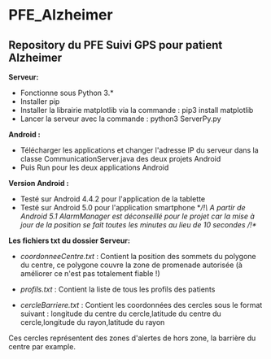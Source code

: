 # PFE_Alzheimer
## Repository du PFE Suivi GPS pour patient Alzheimer


**Serveur:**
- Fonctionne sous Python 3.\*
- Installer pip
- Installer la librairie matplotlib via la commande : pip3 install matplotlib
- Lancer la serveur avec la commande : python3 ServerPy.py


**Android :**
- Télécharger les applications et changer l'adresse IP du serveur dans la classe CommunicationServer.java des deux projets Android
- Puis Run pour les deux applications Android

**Version Android :**
- Testé sur Android 4.4.2 pour l'application de la tablette
- Testé sur Android 5.0 pour l'application smartphone
  **/!\ A partir de Android 5.1 AlarmManager est déconseillé pour le projet car la mise à jour de la position se fait toutes les minutes au lieu
  de 10 secondes /!\**

**Les fichiers txt du dossier Serveur:**
- *coordonneeCentre.txt* : 
Contient la position des sommets du polygone du centre, ce polygone couvre la zone de promenade autorisée (à améliorer ce n'est pas totalement fiable !)

- *profils.txt* : 
Contient la liste de tous les profils des patients

- *cercleBarriere.txt* : 
Contient les coordonnées des cercles sous le format suivant : 
longitude du centre du cercle,latitude du centre du cercle,longitude du rayon,latitude du rayon

Ces cercles représentent des zones d'alertes de hors zone, la barrière du centre par example.

